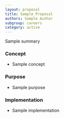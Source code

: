 ```yaml
---
layout: proposal
title: Sample Proposal
authors: Sample Author
subgroup: careers
category: active
---
```


Sample summary

<!--end summary-->

### Concept

- Sample concept


### Purpose

- Sample purpose


### Implementation

- Sample implementation

